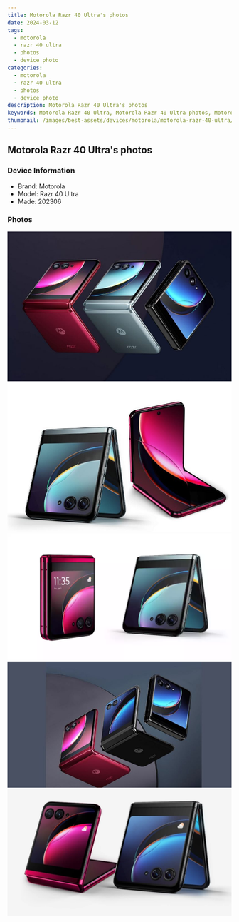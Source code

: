 ```yaml
---
title: Motorola Razr 40 Ultra's photos
date: 2024-03-12
tags: 
  - motorola
  - razr 40 ultra
  - photos
  - device photo
categories: 
  - motorola
  - razr 40 ultra
  - photos
  - device photo
description: Motorola Razr 40 Ultra's photos
keywords: Motorola Razr 40 Ultra, Motorola Razr 40 Ultra photos, Motorola Razr 40 Ultra device photo
thumbnail: /images/best-assets/devices/motorola/motorola-razr-40-ultra/1.jpg
---
```


## Motorola Razr 40 Ultra's photos

### Device Information

- Brand: Motorola
- Model: Razr 40 Ultra
- Made: 202306

### Photos

![/images/best-assets/devices/motorola/motorola-razr-40-ultra/1.jpg](/images/best-assets/devices/motorola/motorola-razr-40-ultra/1.jpg)
![/images/best-assets/devices/motorola/motorola-razr-40-ultra/2.jpg](/images/best-assets/devices/motorola/motorola-razr-40-ultra/2.jpg)
![/images/best-assets/devices/motorola/motorola-razr-40-ultra/3.jpg](/images/best-assets/devices/motorola/motorola-razr-40-ultra/3.jpg)
![/images/best-assets/devices/motorola/motorola-razr-40-ultra/4.jpg](/images/best-assets/devices/motorola/motorola-razr-40-ultra/4.jpg)
![/images/best-assets/devices/motorola/motorola-razr-40-ultra/5.jpg](/images/best-assets/devices/motorola/motorola-razr-40-ultra/5.jpg)
